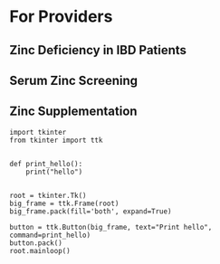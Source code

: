 # For Providers 

## Zinc Deficiency in IBD Patients 

## Serum Zinc Screening 

## Zinc Supplementation 

```{python}
import tkinter
from tkinter import ttk


def print_hello():
    print("hello")


root = tkinter.Tk()
big_frame = ttk.Frame(root)
big_frame.pack(fill='both', expand=True)

button = ttk.Button(big_frame, text="Print hello", command=print_hello)
button.pack()
root.mainloop()

```
